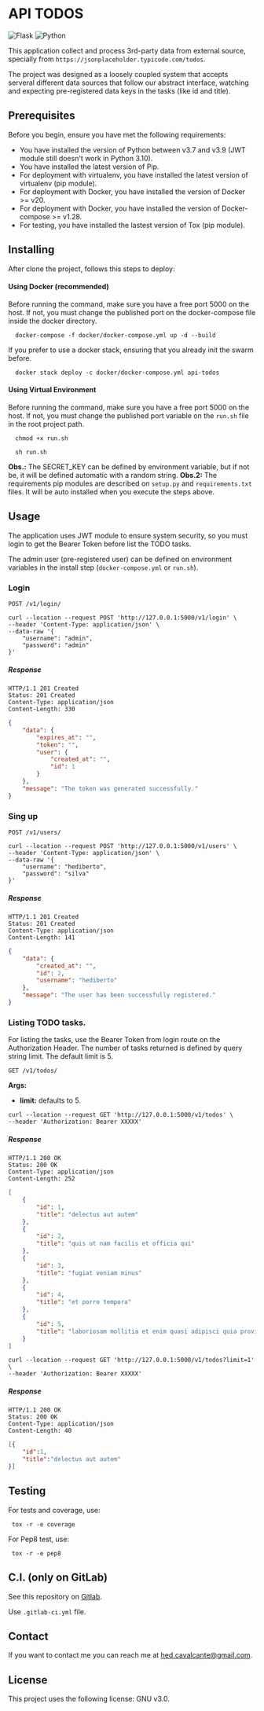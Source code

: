 # API TODOS

![Flask](https://img.shields.io/static/v1?style=for-the-badge&logo=flask&logoColor=white&label=flask&message=2.1&color=blue)
![Python](https://img.shields.io/static/v1?style=for-the-badge&logo=python&logoColor=white&label=python&message=3.9&color=blue)

This application collect and process 3rd-party data from external source, specially from `https://jsonplaceholder.typicode.com/todos`.

The project was designed as a loosely coupled system that accepts serveral different data sources that follow our abstract interface, watching and expecting pre-registered data keys in the tasks (like id and title). 

## Prerequisites

Before you begin, ensure you have met the following requirements:
* You have installed the version of Python between v3.7 and v3.9 (JWT module still doesn't work in Python 3.10). 
* You have installed the latest version of Pip.
* For deployment with virtualenv, you have installed the latest version of virtualenv (pip module).
* For deployment with Docker, you have installed the version of Docker >= v20. 
* For deployment with Docker, you have installed the version of Docker-compose >= v1.28. 
* For testing, you have installed the lastest version of Tox (pip module).

## Installing

After clone the project, follows this steps to deploy:

#### Using Docker (recommended)

Before running the command, make sure you have a free port 5000 on the host. If not, you must change the published port on the docker-compose file inside the docker directory.

``` console
  docker-compose -f docker/docker-compose.yml up -d --build
```
If you prefer to use a docker stack, ensuring that you already init the swarm before.
``` console
  docker stack deploy -c docker/docker-compose.yml api-todos
```

#### Using Virtual Environment

Before running the command, make sure you have a free port 5000 on the host. If not, you must change the published port variable on the `run.sh` file in the root project path.

``` console
  chmod +x run.sh
```
``` console
  sh run.sh
```

**Obs.:** The SECRET_KEY can be defined by environment variable, but if not be, it will be defined automatic with a random string.
**Obs.2:** The requirements pip modules are described on `setup.py` and `requirements.txt` files. It will be auto installed when you execute the steps above. 

## Usage

The application uses JWT module to ensure system security, so you must login to get the Bearer Token before list the TODO tasks. 

The admin user (pre-registered user) can be defined on environment variables in the install step (`docker-compose.yml` or `run.sh`).

### Login

`POST /v1/login/`

``` console
curl --location --request POST 'http://127.0.0.1:5000/v1/login' \
--header 'Content-Type: application/json' \
--data-raw '{
    "username": "admin",
    "password": "admin"
}'
```

##### Response

    HTTP/1.1 201 Created
    Status: 201 Created
    Content-Type: application/json
    Content-Length: 330

``` json
{
    "data": {
        "expires_at": "",
        "token": "",
        "user": {
            "created_at": "",
            "id": 1
        }
    },
    "message": "The token was generated successfully."
}
```
### 

### Sing up

`POST /v1/users/`

``` console
curl --location --request POST 'http://127.0.0.1:5000/v1/users' \
--header 'Content-Type: application/json' \
--data-raw '{
    "username": "hediberto",
    "password": "silva"
}'
```

##### Response

    HTTP/1.1 201 Created
    Status: 201 Created
    Content-Type: application/json
    Content-Length: 141

``` json
{
    "data": {
        "created_at": "",
        "id": 2,
        "username": "hediberto"
    },
    "message": "The user has been successfully registered."
}
```
### 

### Listing TODO tasks.

For listing the tasks, use the Bearer Token from login route on the Authorization Header. The number of tasks returned is defined by query string limit. The default limit is 5.

`GET /v1/todos/`

**Args:**
- **limit:** defaults to 5.

``` console
curl --location --request GET 'http://127.0.0.1:5000/v1/todos' \
--header 'Authorization: Bearer XXXXX'
```

##### Response

    HTTP/1.1 200 OK
    Status: 200 OK
    Content-Type: application/json
    Content-Length: 252

``` json
[
    {
        "id": 1,
        "title": "delectus aut autem"
    },
    {
        "id": 2,
        "title": "quis ut nam facilis et officia qui"
    },
    {
        "id": 3,
        "title": "fugiat veniam minus"
    },
    {
        "id": 4,
        "title": "et porro tempora"
    },
    {
        "id": 5,
        "title": "laboriosam mollitia et enim quasi adipisci quia provident illum"
    }
]
```

``` console
curl --location --request GET 'http://127.0.0.1:5000/v1/todos?limit=1' \
--header 'Authorization: Bearer XXXXX'
```

##### Response

    HTTP/1.1 200 OK
    Status: 200 OK
    Content-Type: application/json
    Content-Length: 40

``` json
[{
    "id":1,
    "title":"delectus aut autem"
}]
```

## Testing

For tests and coverage, use:

``` console
 tox -r -e coverage
```

For Pep8 test, use:

``` console
 tox -r -e pep8
```

## C.I. (only on GitLab)

See this repository on [Gitlab](https://gitlab.com/hediberto/python-api-todos/-/pipelines).

Use `.gitlab-ci.yml` file.

## Contact

If you want to contact me you can reach me at hed.cavalcante@gmail.com.

## License

This project uses the following license: GNU v3.0.

